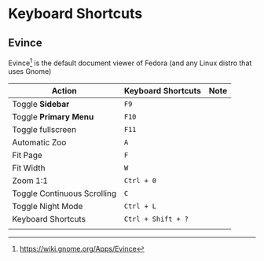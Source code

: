 # Keyboard Shortcuts

## Evince

Evince[^evince] is the default document viewer of Fedora (and any Linux distro that uses Gnome)

| Action                      | Keyboard Shortcuts | Note | 
|-----------------------------|--------------------|------| 
| Toggle **Sidebar**          | `F9`               |      |
| Toggle **Primary Menu**     | `F10`              |      |
| Toggle fullscreen           | `F11`              |      |
| Automatic Zoo               | `A`                |      |
| Fit Page                    | `F`                |      |
| Fit Width                   | `W`                |      |
| Zoom 1:1                    | `Ctrl + 0`         |      |
| Toggle Continuous Scrolling | `C`                |      |
| Toggle Night Mode           | `Ctrl + L`         |      |
| Keyboard Shortcuts          | `Ctrl + Shift + ?` |      |
|                             |                    |      |

[^evince]: https://wiki.gnome.org/Apps/Evince
